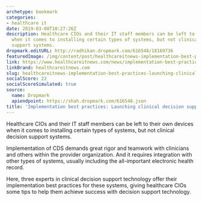 ```yaml
---
archetype: bookmark
categories:
- healthcare it
date: 2019-03-08T10:27:26Z
description: Healthcare CIOs and their IT staff members can be left to their own devices
  when it comes to installing certain types of systems, but not clinical decision
  support systems.
dropmark.editURL: http://radhikan.dropmark.com/616548/18169736
featuredImage: /img/content/post/healthcareitnews-implementation-best-practices-launching-clinical-decision-support.jpg
link: https://www.healthcareitnews.com/news/implementation-best-practices-launching-clinical-decision-support
linkBrand: healthcareitnews.com
slug: healthcareitnews-implementation-best-practices-launching-clinical-decision-support
socialScore: 22
socialScoreSimulated: true
source:
  name: Dropmark
  apiendpoint: https://shah.dropmark.com/616548.json
title: 'Implementation best practices: Launching clinical decision support'
---
```

Healthcare CIOs and their IT staff members can be left to their own devices when it comes to installing certain types of systems, but not clinical decision support systems.

Implementation of CDS demands great rigor and teamwork with clinicians and others within the provider organization. And it requires integration with other types of systems, usually including the all-important electronic health record.

Here, three experts in clinical decision support technology offer their implementation best practices for these systems, giving healthcare CIOs some tips to help them achieve success with decision support technology.

